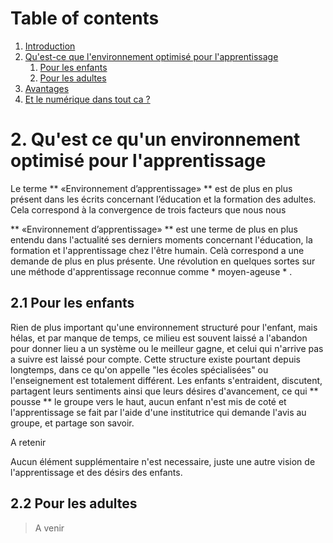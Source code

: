 # Table of contents
1. [Introduction]
2. [Qu'est-ce que l'environnement optimisé pour l'apprentissage]
    1. [Pour les enfants](#enfants)
    2. [Pour les adultes](#adultes)
3. [Avantages]
4. [Et le numérique dans tout ca ?]


[Introduction]: <https://github.com/joemccann/dillinger>
[Qu'est-ce que l'environnement optimisé pour l'apprentissage]: <https://github.com/BacqEstelle/exercice-markdown/blob/estelle/environnement.md>
[Avantages]: <https://github.com/BacqEstelle/exercice-markdown/blob/estelle/avantage.md>
[Et le numérique dans tout ca ?]: <https://github.com/joemccann/dillinger>


# 2. Qu'est ce qu'un environnement optimisé pour l'apprentissage 

Le terme ** «Environnement d’apprentissage» ** est de plus en plus présent dans les écrits concernant l’éducation et la formation des adultes. Cela correspond à la convergence de trois facteurs que nous nous

** «Environnement d’apprentissage» ** est une terme de plus en plus entendu dans l'actualité ses derniers moments concernant l'éducation, la formation et l'apprentissage chez l'être humain.
Celà correspond a une demande de plus en plus présente. Une révolution en quelques sortes sur une méthode d'apprentissage reconnue comme * moyen-ageuse * .


## 2.1 Pour les enfants <a name="enfants"></a>

Rien de plus important qu'une environnement structuré pour l'enfant, mais hélas, et par manque de temps, ce milieu est souvent laissé a l'abandon pour donner lieu a un système ou le meilleur gagne, et celui qui n'arrive pas a suivre est laissé pour compte.
Cette structure existe pourtant depuis longtemps, dans ce qu'on appelle "les écoles spécialisées" ou l'enseignement est totalement différent.
Les enfants s'entraident, discutent, partagent leurs sentiments ainsi que leurs désires d'avancement, ce qui ** pousse ** le groupe vers le haut, aucun enfant n'est mis de coté et l'apprentissage se fait par l'aide d'une institutrice qui demande l'avis  au groupe, et partage son savoir. 

A retenir

Aucun élément supplémentaire n'est necessaire, juste une autre vision de l'apprentissage et des désirs des enfants.


## 2.2 Pour les adultes <a name="adultes"></a>


> A venir